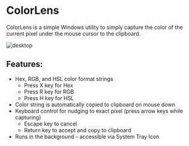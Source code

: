 # ColorLens
ColorLens is a simple Windows utility to simply capture the color of the current pixel under the mouse cursor to the clipboard.

![desktop](https://user-images.githubusercontent.com/2717038/31751100-55e33dde-b449-11e7-94d3-9522c694b33e.png)

## Features:
* Hex, RGB, and HSL color format strings
  * Press X key for Hex
  * Press R key for RGB
  * Press H key for HSL
* Color string is automatically copied to clipboard on mouse down
* Keyboard control for nudging to exact pixel (press arrow keys while capturing)
  * Escape key to cancel
  * Return key to accept and copy to clipboard
* Runs in the background - accessible via System Tray Icon
 

